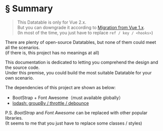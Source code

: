 # § Summary

> This Datatable is only for Vue 2.x.  
> But you can downgrade it according to [Migration from Vue 1.x](https://vuejs.org/v2/guide/migration.html).  
> (In most of the time, you just have to replace `ref / key / <hooks>`)

There are plenty of open-source Datatables, but none of them could meet all the scenarios.  
(if there is, this project has no meanings at all)

This documentation is dedicated to letting you comprehend the design and the source code.  
Under this premise, you could build the most suitable Datatable for your own scenario.

The dependencies of this project are shown as below:

* BootStrap + Font Awesome（must available globally）
* [lodash: groupBy / throttle / debounce](https://lodash.com/docs)

P.S. *BootStrap* and *Font Awesome* can be replaced with other popular libraries.  
(It seems to me that you just have to replace some classes / styles)
